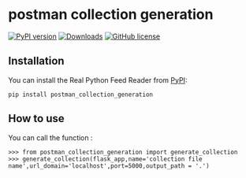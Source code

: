 # postman collection generation

[![PyPI version](https://badge.fury.io/py/postman-collection-generation.svg)](https://badge.fury.io/py/postman-collection-generation)   [![Downloads](https://static.pepy.tech/personalized-badge/postman-collection-generation?period=total&units=international_system&left_color=black&right_color=orange&left_text=Downloads)](https://pepy.tech/project/postman-collection-generation)   [![GitHub license](https://img.shields.io/github/license/Naereen/StrapDown.js.svg)](https://github.com/Naereen/StrapDown.js/blob/master/LICENSE)

## Installation

You can install the Real Python Feed Reader from [PyPI](https://pypi.org/project/postman_collection_generation/):

    pip install postman_collection_generation

## How to use

You can call the function :

    >>> from postman_collection_generation import generate_collection
    >>> generate_collection(flask_app,name='collection file name',url_domain='localhost',port=5000,output_path = '.')
    

